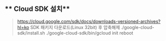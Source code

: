 ** Cloud SDK 설치**
-
> https://cloud.google.com/sdk/docs/downloads-versioned-archives?hl=ko
> SDK 패키지 다운로드(Linux 32bit) 후 압축해제
> ./google-cloud-sdk/install.sh
> ./google-cloud-sdk/bin/gcloud init
> reboot
> 
